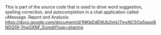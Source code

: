 This is part of the source code that is used to drive word suggestion, spelling correction, and autocompletion in a chat application called uMessage.
Report and Analysis:
https://docs.google.com/document/d/1NKbDdEWJb2jmUTmxNC5Oq5qpxi8NDQ19-7mp5XNF_5o/edit?usp=sharing


